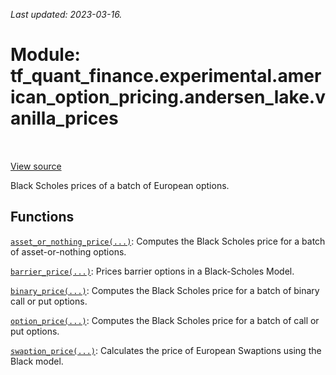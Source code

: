 <!--
This file is generated by a tool. Do not edit directly.
For open-source contributions the docs will be updated automatically.
-->

*Last updated: 2023-03-16.*

<div itemscope itemtype="http://developers.google.com/ReferenceObject">
<meta itemprop="name" content="tf_quant_finance.experimental.american_option_pricing.andersen_lake.vanilla_prices" />
<meta itemprop="path" content="Stable" />
</div>

# Module: tf_quant_finance.experimental.american_option_pricing.andersen_lake.vanilla_prices

<!-- Insert buttons and diff -->

<table class="tfo-notebook-buttons tfo-api" align="left">
</table>

<a target="_blank" href="https://github.com/paolodelia99/tf-quant-finance/blob/master/tf_quant_finance/black_scholes/vanilla_prices.py">View source</a>



Black Scholes prices of a batch of European options.



## Functions

[`asset_or_nothing_price(...)`](../../../../tf_quant_finance/black_scholes/asset_or_nothing_price.md): Computes the Black Scholes price for a batch of asset-or-nothing options.

[`barrier_price(...)`](../../../../tf_quant_finance/black_scholes/barrier_price.md): Prices barrier options in a Black-Scholes Model.

[`binary_price(...)`](../../../../tf_quant_finance/black_scholes/binary_price.md): Computes the Black Scholes price for a batch of binary call or put options.

[`option_price(...)`](../../../../tf_quant_finance/black_scholes/option_price.md): Computes the Black Scholes price for a batch of call or put options.

[`swaption_price(...)`](../../../../tf_quant_finance/black_scholes/swaption_price.md): Calculates the price of European Swaptions using the Black model.

